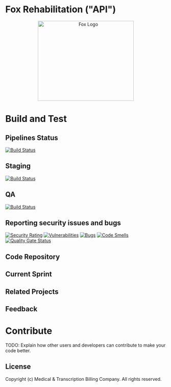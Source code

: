 # Fox Rehabilitation ("API")

<p align="center">
  <img alt="Fox Logo" width="300" height="250" src="https://fox.mtbc.com/assets/images/logo.png">
</p>

# Build and Test

## Pipelines Status

[![Build Status](http://azure-devopssrv/DefaultCollection/Fox/_apis/build/status/FOXAPI-Production-CI?branchName=master)](http://azure-devopssrv/DefaultCollection/Fox/_build/latest?definitionId=24&branchName=master)
## Staging
[![Build Status](http://azure-devopssrv/DefaultCollection/Fox/_apis/build/status/FOXAPI-Staging-CI?branchName=dev)](http://azure-devopssrv/DefaultCollection/Fox/_build/latest?definitionId=22&branchName=dev)
## QA
[![Build Status](http://azure-devopssrv/DefaultCollection/Fox/_apis/build/status/FOXAPI-UAT-CI?branchName=feature)](http://azure-devopssrv/DefaultCollection/Fox/_build/latest?definitionId=20&branchName=feature)

## Reporting security issues and bugs

[![Security Rating](http://172.16.0.121:9001/api/project_badges/measure?project=Fox_API&metric=security_rating)](http://172.16.0.121:9001/dashboard?id=Fox_API)
[![Vulnerabilities](http://172.16.0.121:9001/api/project_badges/measure?project=Fox_API&metric=vulnerabilities)](http://172.16.0.121:9001/dashboard?id=Fox_API)
[![Bugs](http://172.16.0.121:9001/api/project_badges/measure?project=Fox_API&metric=bugs)](http://172.16.0.121:9001/dashboard?id=Fox_API)
[![Code Smells](http://172.16.0.121:9001/api/project_badges/measure?project=Fox_API&metric=code_smells)](http://172.16.0.121:9001/dashboard?id=Fox_API)
[![Quality Gate Status](http://172.16.0.121:9001/api/project_badges/measure?project=Fox_API&metric=alert_status)](http://172.16.0.121:9001/dashboard?id=Fox_API)

## Code Repository

## Current Sprint

## Related Projects

## Feedback

# Contribute
TODO: Explain how other users and developers can contribute to make your code better. 

## License

Copyright (c) Medical & Transcription Billing Company. All rights reserved.